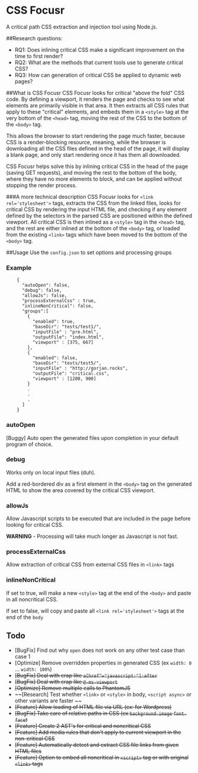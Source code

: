 # CSS Focusr
A critical path CSS extraction and injection tool using Node.js.

##Research questions:
- RQ1: Does inlining critical CSS make a significant improvement on the time to first render?
- RQ2: What are the methods that current tools use to generate critical CSS?
- RQ3: How can generation of critical CSS be applied to dynamic web pages?

##What is CSS Focusr
CSS Focusr looks for critical "above the fold" CSS code. By defining a viewport, it renders the page and checks to see what 
elements are primarily visible in that area. It then extracts all CSS rules that apply to these "critical" elements, and embeds
them in a `<style>` tag at the very bottom of the `<head>` tag, moving the rest of the CSS to the bottom of the `<body>` tag.

This allows the browser to start rendering the page much faster, because CSS is a render-blocking resource, meaning, while the browser
is downloading all the CSS files defined in the head of the page, it will display a blank page, and only start rendering once it has them all
downloaded.
 
CSS Focusr helps solve this by inlining critical CSS in the head of the page (saving GET requests), and moving the rest
to the bottom of the body, where they have no more elements to block, and can be applied without stopping the render process.

###A more technical description
CSS Focusr looks for `<link rel='stylesheet'>` tags, extracts the CSS from the linked files,
looks for critical CSS by rendering the input HTML file, and checking if any element defined by the selectors in the parsed CSS
are positioned within the defined viewport. All critical CSS is then inlined as a `<style>` tag in the `<head>` tag, and the rest
are either inlined at the bottom of the `<body>` tag, or loaded from the existing `<link>` tags which have been moved to the bottom of
the `<body>` tag.

##Usage
Use the `config.json` to set options and processing groups
### Example
```
    {
      "autoOpen": false,
      "debug": false,
      "allowJs": false,
      "processExternalCss" : true,
      "inlineNonCritical": false,
      "groups":[
        {
          "enabled": true,
          "baseDir": "tests/test1/",
          "inputFile" : "pre.html",
          "outputFile": "index.html",
          "viewport" : [375, 667]
        },
        {
          "enabled": false,
          "baseDir": "tests/test5/",
          "inputFile" : "http://gorjan.rocks",
          "outputFile": "critical.css",
          "viewport" : [1200, 900]
        }
        .
        .
        .
      ]
    }
```

### autoOpen
[Buggy] Auto open the generated files upon completion in your default program of choice.
### debug
Works only on local input files (duh).

Add a red-bordered div as a first element in the `<body>` tag on the generated HTML to show the area covered by the critical CSS viewport.
### allowJs
Allow Javascript scripts to be executed that are included in the page before looking for critical CSS.

**WARNING** - Processing will take much longer as Javascript is not fast.
### processExternalCss
Allow extraction of critical CSS from external CSS files in `<link>` tags
### inlineNonCritical
If set to true, will make a new `<style>` tag at the end of the `<body>` and paste in all noncritical CSS.

If set to false, will copy and paste all `<link rel='stylesheet'>` tags at the end of the `body`


## Todo

- [BugFix] Find out why `open` does not work on any other test case than case 1
- [Optimize] Remove overridden properties in generated CSS (ex `width: 0` ... `width: 100%`)
- ~~[BugFix] Deal with crap like `a[href^="javascript:"]:after`~~
- ~~[BugFix] Deal with crap like `@-ms-viewport`~~
- ~~[Optimize] Remove multiple calls to PhantomJS~~
- ~~[Research] Test whether `<link>` or `<style>` in body, `<script async>` or other variants are faster ~~
- ~~[Feature] Allow loading of HTML file via URL (ex: for Wordpress)~~
- ~~[BugFix] Take care of relative paths in CSS (ex `background-image` `font-face`)~~
- ~~[Feature] Create 2 AST's for critical and noncritical CSS~~
- ~~[Feature] Add media rules that don't apply to current viewport in the non-critical CSS~~
- ~~[Feature] Automatically detect and extract CSS file links from given HTML files~~
- ~~[Feature] Option to embed all noncritical in `<script>` tag or with original `<link>` tags~~